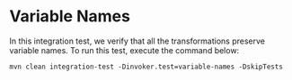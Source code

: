# Variable Names

In this integration test, we verify that all the transformations preserve
variable names. To run this test, execute the command below:

```shell
mvn clean integration-test -Dinvoker.test=variable-names -DskipTests
```